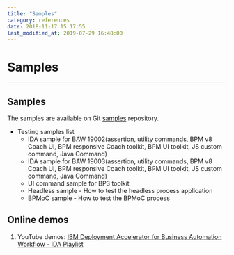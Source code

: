 ```yaml
---
title: "Samples"
category: references
date: 2018-11-17 15:17:55
last_modified_at: 2019-07-29 16:48:00
---
```


# Samples
***

## Samples
The samples are available on Git [samples](https://github.com/sdc-china/IDA-samples) repository.
- Testing samples list
    - IDA sample for BAW 19002(assertion, utility commands, BPM v8 Coach UI, BPM responsive Coach toolkit, BPM UI toolkit, JS custom command, Java Command)  
    - IDA sample for BAW 19003(assertion, utility commands, BPM v8 Coach UI, BPM responsive Coach toolkit, BPM UI toolkit, JS custom command, Java Command) 
    - UI command sample for BP3 toolkit
    - Headless sample - How to test the headless process application
    - BPMoC sample - How to test the BPMoC process

## Online demos
1. YouTube demos: [IBM Deployment Accelerator for Business Automation Workflow - IDA Playlist](https://www.youtube.com/playlist?list=PLPe--jvJ5_ZH_t-tIy50sqT9WevBNJC83)
